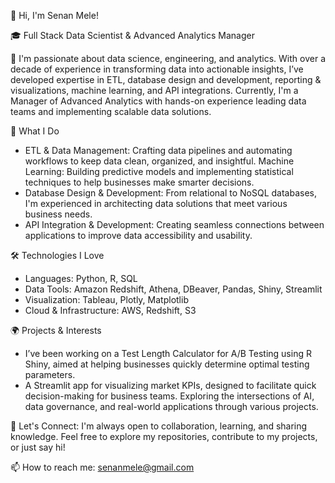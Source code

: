 👋 Hi, I'm Senan Mele!

🎓 Full Stack Data Scientist & Advanced Analytics Manager

💼 I'm passionate about data science, engineering, and analytics. With over a decade of experience in transforming data into actionable insights, I’ve developed expertise in ETL, database design and development, reporting & visualizations, machine learning, and API integrations. Currently, I'm a Manager of Advanced Analytics with hands-on experience leading data teams and implementing scalable data solutions.

🚀 What I Do
- ETL & Data Management: Crafting data pipelines and automating workflows to keep data clean, organized, and insightful.
Machine Learning: Building predictive models and implementing statistical techniques to help businesses make smarter decisions.
- Database Design & Development: From relational to NoSQL databases, I'm experienced in architecting data solutions that meet various business needs.
- API Integration & Development: Creating seamless connections between applications to improve data accessibility and usability.

🛠️ Technologies I Love
- Languages: Python, R, SQL
- Data Tools: Amazon Redshift, Athena, DBeaver, Pandas, Shiny, Streamlit
- Visualization: Tableau, Plotly, Matplotlib
- Cloud & Infrastructure: AWS, Redshift, S3

🌍 Projects & Interests
- I’ve been working on a Test Length Calculator for A/B Testing using R Shiny, aimed at helping businesses quickly determine optimal testing parameters.
- A Streamlit app for visualizing market KPIs, designed to facilitate quick decision-making for business teams.
Exploring the intersections of AI, data governance, and real-world applications through various projects.

💬 Let's Connect: I'm always open to collaboration, learning, and sharing knowledge. Feel free to explore my repositories, contribute to my projects, or just say hi!

📫 How to reach me: senanmele@gmail.com
  
<!---
senanmele/senanmele is a ✨ special ✨ repository because its `README.md` (this file) appears on your GitHub profile.
You can click the Preview link to take a look at your changes.
--->
